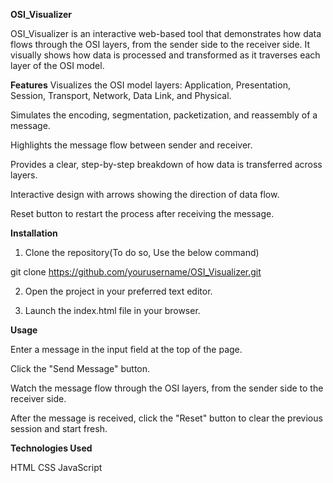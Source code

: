 **OSI_Visualizer**

OSI_Visualizer is an interactive web-based tool that demonstrates how data flows through the OSI layers, from the sender side to the receiver side. It visually shows how data is processed and transformed as it traverses each layer of the OSI model.

**Features**
Visualizes the OSI model layers: Application, Presentation, Session, Transport, Network, Data Link, and Physical.

Simulates the encoding, segmentation, packetization, and reassembly of a message.

Highlights the message flow between sender and receiver.

Provides a clear, step-by-step breakdown of how data is transferred across layers.

Interactive design with arrows showing the direction of data flow.

Reset button to restart the process after receiving the message.


**Installation**

1. Clone the repository(To do so, Use the below command)

git clone https://github.com/yourusername/OSI_Visualizer.git

2. Open the project in your preferred text editor.

3. Launch the index.html file in your browser.


**Usage**

Enter a message in the input field at the top of the page.

Click the "Send Message" button.

Watch the message flow through the OSI layers, from the sender side to the receiver side.

After the message is received, click the "Reset" button to clear the previous session and start fresh.


**Technologies Used**

HTML
CSS
JavaScript
